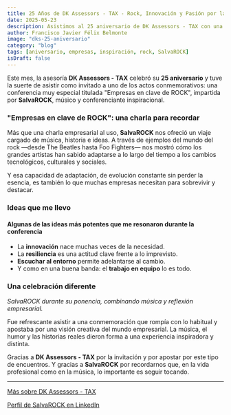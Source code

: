 ```yaml
---
title: 25 Años de DK Assessors - TAX - Rock, Innovación y Pasión por las Empresas
date: 2025-05-23
description: Asistimos al 25 aniversario de DK Assessors - TAX con una conferencia inspiradora de SalvaROCK, explorando la conexión entre el espíritu empresarial y la historia del rock.
author: Francisco Javier Félix Belmonte
image: "dks-25-aniversario"
category: "blog"
tags: [aniversario, empresas, inspiración, rock, SalvaROCK]
isDraft: false
---
```


Este mes, la asesoría **DK Assessors - TAX** celebró su **25 aniversario** y tuve la suerte de asistir como invitado a uno de los actos conmemorativos: una conferencia muy especial titulada "Empresas en clave de ROCK", impartida por **SalvaROCK**, músico y conferenciante inspiracional.

### "Empresas en clave de ROCK": una charla para recordar

Más que una charla empresarial al uso, **SalvaROCK** nos ofreció un viaje cargado de música, historia e ideas. A través de ejemplos del mundo del rock —desde The Beatles hasta Foo Fighters— nos mostró cómo los grandes artistas han sabido adaptarse a lo largo del tiempo a los cambios tecnológicos, culturales y sociales.

Y esa capacidad de adaptación, de evolución constante sin perder la esencia, es también lo que muchas empresas necesitan para sobrevivir y destacar.

### Ideas que me llevo

#### Algunas de las ideas más potentes que me resonaron durante la conferencia

- La **innovación** nace muchas veces de la necesidad.
- La **resiliencia** es una actitud clave frente a lo imprevisto.
- **Escuchar al entorno** permite adelantarse al cambio.
- Y como en una buena banda: el **trabajo en equipo** lo es todo.

### Una celebración diferente

_SalvaROCK durante su ponencia, combinando música y reflexión empresarial._

Fue refrescante asistir a una conmemoración que rompía con lo habitual y apostaba por una visión creativa del mundo empresarial. La música, el humor y las historias reales dieron forma a una experiencia inspiradora y distinta.

Gracias a **DK Assessors - TAX** por la invitación y por apostar por este tipo de encuentros. Y gracias a **SalvaROCK** por recordarnos que, en la vida profesional como en la música, lo importante es seguir tocando.

---

[Más sobre DK Assessors - TAX](https://www.dkasesor.es/)

[Perfil de SalvaROCK en LinkedIn](https://www.linkedin.com/in/salvarock/)
